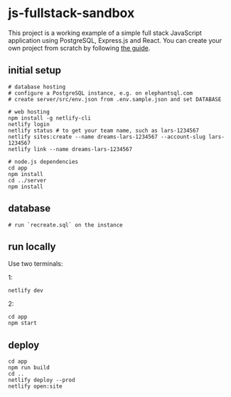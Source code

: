 # js-fullstack-sandbox

This project is a working example of a simple full stack JavaScript application using PostgreSQL, Express.js and React. You can create your own project from scratch by following [the guide](https://www.fullstackagile.eu/2017/06/04/js-sql-fullstack-guide/).

## initial setup

    # database hosting
    # configure a PostgreSQL instance, e.g. on elephantsql.com
    # create server/src/env.json from .env.sample.json and set DATABASE 

    # web hosting
    npm install -g netlify-cli
    netlify login
    netlify status # to get your team name, such as lars-1234567
    netlify sites:create --name dreams-lars-1234567 --account-slug lars-1234567
    netlify link --name dreams-lars-1234567

    # node.js dependencies
    cd app
    npm install
    cd ../server
    npm install


## database

    # run `recreate.sql` on the instance

## run locally

Use two terminals:

1:

    netlify dev

2:

    cd app
    npm start


## deploy

    cd app
    npm run build
    cd ..
    netlify deploy --prod
    netlify open:site
